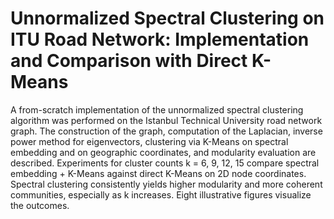 # Unnormalized Spectral Clustering on ITU Road Network: Implementation and Comparison with Direct K-Means
A from-scratch implementation of the unnormalized spectral clustering algorithm was performed on the Istanbul Technical University road network graph. The construction of the graph, computation of the Laplacian, inverse power method for eigenvectors, clustering via K-Means on spectral embedding and on geographic coordinates, and modularity evaluation are described. Experiments for cluster counts k = 6, 9, 12, 15 compare spectral embedding + K-Means against direct K-Means on 2D node coordinates. Spectral clustering consistently yields higher modularity and more coherent communities, especially as k increases. Eight illustrative figures visualize the outcomes.
